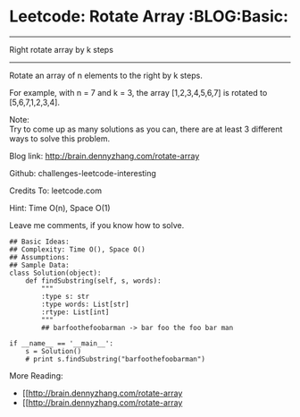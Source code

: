 # Leetcode: Rotate Array     :BLOG:Basic:


---

Right rotate array by k steps  

---

Rotate an array of n elements to the right by k steps.  

For example, with n = 7 and k = 3, the array [1,2,3,4,5,6,7] is rotated to [5,6,7,1,2,3,4].  

Note:  
Try to come up as many solutions as you can, there are at least 3 different ways to solve this problem.  

Blog link: <http://brain.dennyzhang.com/rotate-array>  

Github: challenges-leetcode-interesting  

Credits To: leetcode.com  

Hint: Time O(n), Space O(1)  

Leave me comments, if you know how to solve.  

    ## Basic Ideas:
    ## Complexity: Time O(), Space O()
    ## Assumptions:
    ## Sample Data:
    class Solution(object):
        def findSubstring(self, s, words):
            """
            :type s: str
            :type words: List[str]
            :rtype: List[int]
            """
            ## barfoothefoobarman -> bar foo the foo bar man
    
    if __name__ == '__main__':
        s = Solution()
        # print s.findSubstring("barfoothefoobarman")

More Reading:  
-   [[<http://brain.dennyzhang.com/rotate-array>
-   [[<http://brain.dennyzhang.com/rotate-array>